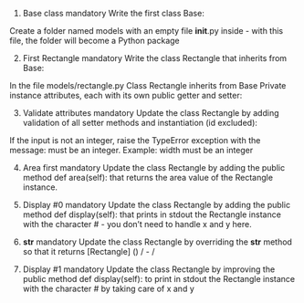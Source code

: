 1. Base class
mandatory
Write the first class Base:

Create a folder named models with an empty file __init__.py inside - with this file, the folder will become a Python package

2. First Rectangle
mandatory
Write the class Rectangle that inherits from Base:

In the file models/rectangle.py
Class Rectangle inherits from Base
Private instance attributes, each with its own public getter and setter:


3. Validate attributes
mandatory
Update the class Rectangle by adding validation of all setter methods and instantiation (id excluded):

If the input is not an integer, raise the TypeError exception with the message: <name of the attribute> must be an integer. Example: width must be an integer



4. Area first
mandatory
Update the class Rectangle by adding the public method def area(self): that returns the area value of the Rectangle instance.


5. Display #0
mandatory
Update the class Rectangle by adding the public method def display(self): that prints in stdout the Rectangle instance with the character # - you don’t need to handle x and y here.



6. __str__
mandatory
Update the class Rectangle by overriding the __str__ method so that it returns [Rectangle] (<id>) <x>/<y> - <width>/<height>


7. Display #1
mandatory
Update the class Rectangle by improving the public method def display(self): to print in stdout the Rectangle instance with the character # by taking care of x and y
